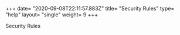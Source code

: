 +++
date= "2020-09-08T22:11:57.883Z"
title= "Security Rules"
type= "help"
layout= "single"
weight= 9
+++

Security Rules